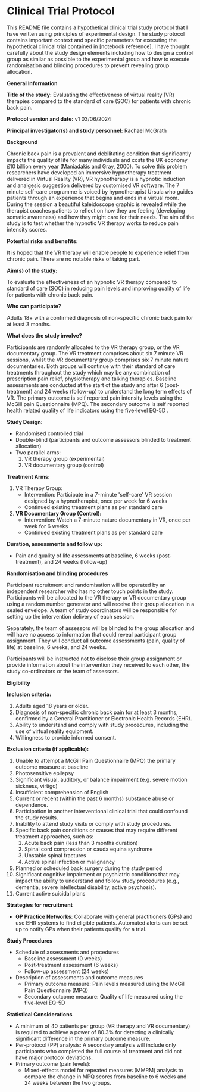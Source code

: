 # Clinical Trial Protocol 

This README file contains a hypothetical clinical trial study protocol that I have written using principles of experimental design. The study protocol contains important context and specific  parameters for executing the hypothetical clinical trial contained in [notebook reference]. I have thought carefully about the study design elements including how to design a control group as similar as possible to the experimental group and how to execute randomisation and blinding procedures to prevent revealing group allocation.

**General Information**

**Title of the study:** Evaluating the effectiveness of virtual reality (VR) therapies compared to the standard of care (SOC) for patients with chronic back pain. 

**Protocol version and date:** v1 03/06/2024

**Principal investigator(s) and study personnel:** Rachael McGrath

**Background** 

Chronic back pain is a prevalent and debilitating condition that significantly impacts the quality of life for many individuals and costs the UK economy £10 billion every year (Maniadakis and Gray, 2000). To solve this problem researchers have developed an immersive hypnotherapy treatment delivered in Virtual Reality (VR), VR hypnotherapy is a hypnotic induction and analgesic suggestion delivered by customised VR software. The 7 minute self-care programme is voiced by hypnotherapist Ursula who guides patients through an experience that begins and ends in a virtual room. During the session a beautiful kaleidoscope graphic is revealed while the therapist coaches patients to reflect on how they are feeling (developing somatic awareness) and how they might care for their needs. The aim of the study is to test whether the hypnotic VR therapy works to reduce pain intensity scores. 

**Potential risks and benefits:** 

It is hoped that the VR therapy will enable people to experience relief from chronic pain. There are no notable risks of taking part.

**Aim(s) of the study:** 

To evaluate the effectiveness of an hypnotic VR therapy compared to standard of care (SOC) in reducing pain levels and improving quality of life for patients with chronic back pain.

**Who can participate?**

Adults 18+ with a confirmed diagnosis of non-specific chronic back pain for at least 3 months.

**What does the study involve?**

Participants are randomly allocated to the VR therapy group, or the VR documentary group. The VR treatment comprises about six 7 minute VR sessions, whilst the VR documentary group comprises six 7 minute nature documentaries. Both groups will continue with their standard of care treatments throughout the study which may be any combination of prescription pain relief, physiotherapy and talking therapies. Baseline assessments are conducted at the start of the study and after 6 (post-treatment) and 24 weeks (follow-up) to understand the long term effects of VR. The primary outcome is self reported pain intensity levels using the McGill pain Questionnaire (MPQ). The secondary outcome is self reported health related quality of life indicators using the five-level EQ-5D .

**Study Design:**

- Randomised controlled trial
- Double-blind (participants and outcome assessors blinded to treatment allocation)
- Two parallel arms:
    1. VR therapy group (experimental)
    2. VR documentary group (control)

**Treatment Arms:**

1. VR Therapy Group:
    - Intervention: Participate in a 7-minute 'self-care' VR session designed by a hypnotherapist, once per week for 6 weeks
    - Continued existing treatment plans as per standard care
2. **VR Documentary Group (Control):**
    - Intervention: Watch a 7-minute nature documentary in VR, once per week for 6 weeks
    - Continued existing treatment plans as per standard care

**Duration, assessments and follow up:**

- Pain and quality of life assessments at baseline, 6 weeks (post-treatment), and 24 weeks (follow-up)

**Randomisation and blinding procedures**

Participant recruitment and randomisation will be operated by an independent researcher who has no other touch points in the study. Participants will be allocated to the VR therapy or VR documentary group using a random number generator and will receive their group allocation in a sealed envelope. A team of study coordinators will be responsible for setting up the intervention delivery of each session.

Separately, the team of assessors will be blinded to the group allocation and will have no access to information that could reveal participant group assignment. They will conduct all outcome assessments (pain, quality of life) at baseline, 6 weeks, and 24 weeks. 

Participants will be instructed not to disclose their group assignment or provide information about the intervention they received to each other, the study co-ordinators or the team of assessors. 

**Eligibility**

**Inclusion criteria:** 

1. Adults aged 18 years or older.
2. Diagnosis of non-specific chronic back pain for at least 3 months, confirmed by a General Practitioner or Electronic Health Records (EHR).
3. Ability to understand and comply with study procedures, including the use of virtual reality equipment.
4. Willingness to provide informed consent.

**Exclusion criteria (if applicable):** 

1. Unable to attempt a McGill Pain Questionnaire (MPQ) the primary outcome measure at baseline 
2. Photosensitive epilepsy
3. Significant visual, auditory, or balance impairment (e.g. severe motion sickness, virtigo) 
4. Insufficient comprehension of English
5. Current or recent (within the past 6 months) substance abuse or dependence.
6. Participation in another interventional clinical trial that could confound the study results.
7. Inability to attend study visits or comply with study procedures.
8. Specific back pain conditions or causes that may require different treatment approaches, such as:
    1. Acute back pain (less than 3 months duration)
    2. Spinal cord compression or cauda equina syndrome
    3. Unstable spinal fractures
    4. Active spinal infection or malignancy
9. Planned or scheduled back surgery during the study period
10. Significant cognitive impairment or psychiatric conditions that may impact the ability to understand and follow study procedures (e.g., dementia, severe intellectual disability, active psychosis).
11. Current active suicidal plans

**Strategies for recruitment**

- **GP Practice Networks**: Collaborate with general practitioners (GPs) and use EHR systems to find eligible patients. Automated alerts can be set up to notify GPs when their patients qualify for a trial.

**Study Procedures**

- Schedule of assessments and procedures
    - Baseline assessment (0 weeks)
    - Post-treatment assessment (6 weeks)
    - Follow-up assessment (24 weeks)
- Description of assessments and outcome measures
    - Primary outcome measure: Pain levels measured using the McGill Pain Questionnaire (MPQ)
    - Secondary outcome measure: Quality of life measured using the five-level EQ-5D

**Statistical Considerations**

- A minimum of 40 patients per group (VR therapy and VR documentary) is required to achieve a power of 80.3% for detecting a clinically significant difference in the primary outcome measure.
- Per-protocol (PP) analysis: A secondary analysis will include only participants who completed the full course of treatment and did not have major protocol deviations.
- Primary outcome (pain levels):
    - Mixed-effects model for repeated measures (MMRM) analysis to compare the change in MPQ scores from baseline to 6 weeks and 24 weeks between the two groups.

    
